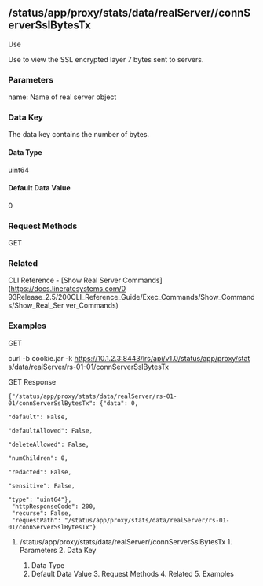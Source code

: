 ## /status/app/proxy/stats/data/realServer/<name>/connServerSslBytesTx

Use

Use to view the SSL encrypted layer 7 bytes sent to servers.

### Parameters

name: Name of real server object

### Data Key

The data key contains the number of bytes.

#### Data Type

uint64

#### Default Data Value

0

### Request Methods

GET

### Related

CLI Reference - [Show Real Server Commands](https://docs.lineratesystems.com/0
93Release_2.5/200CLI_Reference_Guide/Exec_Commands/Show_Commands/Show_Real_Ser
ver_Commands)

### Examples

GET

curl -b cookie.jar -k https://10.1.2.3:8443/lrs/api/v1.0/status/app/proxy/stat
s/data/realServer/rs-01-01/connServerSslBytesTx

GET Response

    
    {"/status/app/proxy/stats/data/realServer/rs-01-01/connServerSslBytesTx": {"data": 0,
                                                                                "default": False,
                                                                                "defaultAllowed": False,
                                                                                "deleteAllowed": False,
                                                                                "numChildren": 0,
                                                                                "redacted": False,
                                                                                "sensitive": False,
                                                                                "type": "uint64"},
     "httpResponseCode": 200,
     "recurse": False,
     "requestPath": "/status/app/proxy/stats/data/realServer/rs-01-01/connServerSslBytesTx"}
    

  1. /status/app/proxy/stats/data/realServer/<name>/connServerSslBytesTx
    1. Parameters
    2. Data Key
      1. Data Type
      2. Default Data Value
    3. Request Methods
    4. Related
    5. Examples

